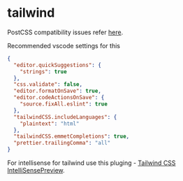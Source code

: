 # tailwind 

PostCSS compatibility issues refer [here](https://tailwindcss.com/docs/installation#post-css-7-compatibility-build).

Recommended vscode settings for this

```json
{
  "editor.quickSuggestions": {
    "strings": true
  },
  "css.validate": false,
  "editor.formatOnSave": true,
  "editor.codeActionsOnSave": {
    "source.fixAll.eslint": true
  },
  "tailwindCSS.includeLanguages": {
    "plaintext": "html"
  },
  "tailwindCSS.emmetCompletions": true,
  "prettier.trailingComma": "all"
}
```

For intellisense for tailwind use this pluging - [Tailwind CSS IntelliSensePreview](https://marketplace.visualstudio.com/items?itemName=bradlc.vscode-tailwindcss).

